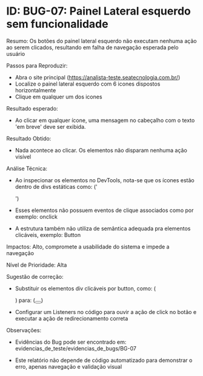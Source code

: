 # ID: BUG-07: Painel Lateral esquerdo sem funcionalidade

Resumo:
Os botões do painel lateral esquerdo não executam nenhuma ação ao serem clicados, resultando em falha de navegação esperada pelo usuário


Passos para Reproduzir:
- Abra o site principal (https://analista-teste.seatecnologia.com.br/)
- Localize o painel lateral esquerdo com 6 icones dispostos horizontalmente
- Clique em qualquer um dos icones

Resultado esperado: 
- Ao clicar em qualquer ícone, uma mensagem no cabeçalho com o texto 'em breve' deve ser exibida.

Resultado Obtido:
- Nada acontece ao clicar. Os elementos não disparam nenhuma ação visível

Análise Técnica:
- Ao inspecionar os elementos no DevTools, nota-se que os ícones estão dentro de divs estáticas como: 
('<div class="c-geUhfZ"><img src="/assets/node-tree-924036ae.svg" alt=""></div>')

- Esses elementos não possuem eventos de clique associados como por exemplo: onclick

- A estrutura também não utiliza de semântica adequada pra elementos clicáveis, exemplo: Button


Impactos: Alto, compromete a usabilidade do sistema e impede a navegação

Nível de Prioridade: Alta

Sugestão de correção:
- Substituir os elementos div clicáveis por button, como:
(<div class="c-geUhfZ"><img src="/assets/building-22d5608a.svg" alt=""></div>)
para:
(<button class="c-geUhfZ"><img src="/assets/building-22d5608a.svg" alt=""></button>)

- Configurar um Listeners no código para ouvir a ação de click no botão e executar a ação de redirecionamento correta

Observações:
- Evidências do Bug pode ser encontrado em: evidencias_de_teste/evidencias_de_bugs/BG-07

- Este relatório não depende de código automatizado para demonstrar o erro, apenas navegação e validação visual